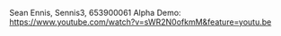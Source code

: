 Sean Ennis, Sennis3, 653900061
Alpha Demo: https://www.youtube.com/watch?v=sWR2N0ofkmM&feature=youtu.be
